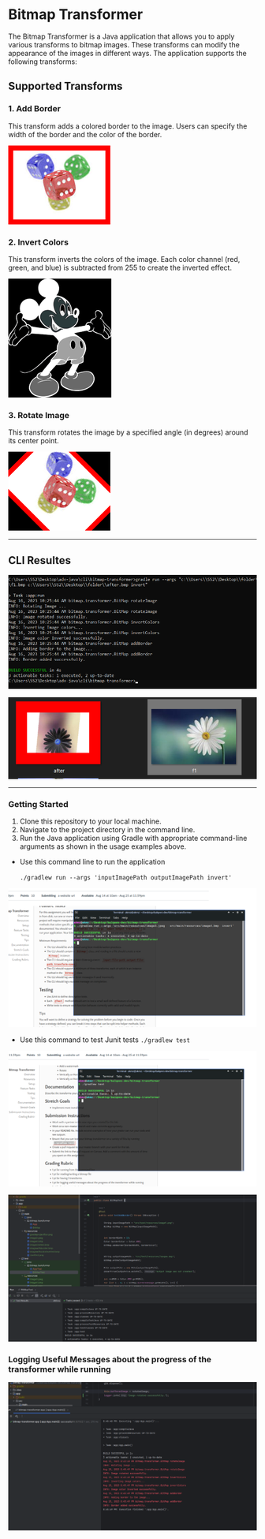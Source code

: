 # Bitmap Transformer

The Bitmap Transformer is a Java application that allows you to apply various transforms to bitmap images. These 
transforms can modify the appearance of the images in different ways. The application supports the following transforms:

## Supported Transforms

### 1. Add Border

This transform adds a colored border to the image. Users can specify the width of the border and the color of the 
border.

![Image](./app/src/main/resources/imagewithborder.bmp)


### 2. Invert Colors
This transform inverts the colors of the image. Each color channel (red, green, and blue) is subtracted from 255 to 
create the inverted effect.

![Image](./app/src/main/resources/imagewithcolorinverted.bmp)

### 3. Rotate Image
This transform rotates the image by a specified angle (in degrees) around its center point.

![Image](./app/src/main/resources/imagerotated.bmp)

---

## CLI Resultes 

![Image](./app/src/main/resources/cli%201.png)

![Image](./app/src/main/resources/cli%202.png)

---

### Getting Started
1. Clone this repository to your local machine.
2. Navigate to the project directory in the command line.
3. Run the Java application using Gradle with appropriate command-line arguments as shown in the usage examples above.

- Use this command line to run the application

  `./gradlew run --args 'inputImagePath outputImagePath invert'`

![Image](./app/src/main/resources/gradleprojectRun.png)

- Use this command to test Junit tests
  `./gradlew test`

![Image](./app/src/main/resources/Junittest.png)

![Image](./app/src/main/resources/JunitTests.png)

### Logging Useful Messages about the progress of the transformer while running

![Image](./app/src/main/resources/UsefulMessegesLogged.png)